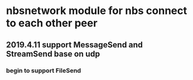 # nbsnetwork module for nbs connect to each other peer

## 2019.4.11 support MessageSend and StreamSend base on udp
### begin to support FileSend

